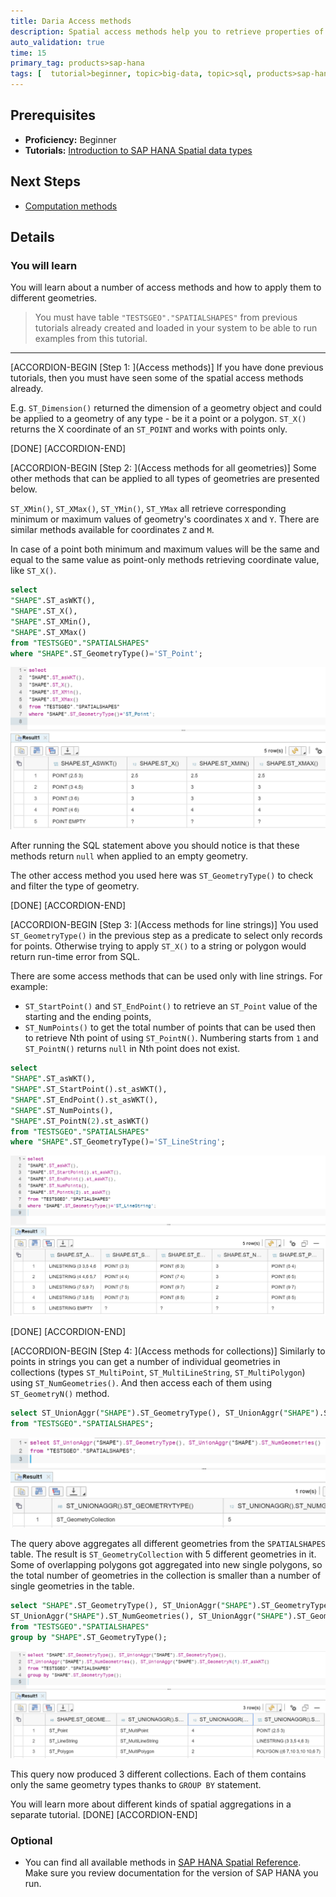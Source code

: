 ```yaml
---
title: Daria Access methods
description: Spatial access methods help you to retrieve properties of geometries
auto_validation: true
time: 15
primary_tag: products>sap-hana
tags: [  tutorial>beginner, topic>big-data, topic>sql, products>sap-hana, products>sap-hana\,-express-edition ]
---
```


## Prerequisites  
 - **Proficiency:** Beginner
 - **Tutorials:** [Introduction to SAP HANA Spatial data types](https://developers.sap.com/group.hana-aa-spatial-get-started.html)

## Next Steps
 - [Computation methods](https://developers.sap.com/tutorials/hana-spatial-methods-compute.html)

## Details
### You will learn  
You will learn about a number of access methods and how to apply them to different geometries.

>You must have table `"TESTSGEO"."SPATIALSHAPES"` from previous tutorials already created and loaded in your system to be able to run examples from this tutorial.

---

[ACCORDION-BEGIN [Step 1: ](Access methods)]
If you have done previous tutorials, then you must have seen some of the spatial access methods already.

E.g. `ST_Dimension()` returned the dimension of a geometry object and could be applied to a geometry of any type - be it a point or a polygon. `ST_X()` returns the X coordinate of an `ST_POINT` and works with points only.

[DONE]
[ACCORDION-END]

[ACCORDION-BEGIN [Step 2: ](Access methods for all geometries)]
Some other methods that can be applied to all types of geometries are presented below.

`ST_XMin()`, `ST_XMax()`, `ST_YMin()`, `ST_YMax` all retrieve corresponding minimum or maximum values of geometry's coordinates `X` and `Y`. There are similar methods available for coordinates `Z` and `M`.

In case of a point both minimum and maximum values will be the same and equal to the same value as point-only methods retrieving coordinate value, like `ST_X()`.

```sql
select
"SHAPE".ST_asWKT(),
"SHAPE".ST_X(),
"SHAPE".ST_XMin(),
"SHAPE".ST_XMax()
from "TESTSGEO"."SPATIALSHAPES"
where "SHAPE".ST_GeometryType()='ST_Point';
```

![access methods](access10.png)

After running the SQL statement above you should notice is that these methods return `null` when applied to an empty geometry.

The other access method you used here was `ST_GeometryType()` to check and filter the type of geometry.

[DONE]
[ACCORDION-END]

[ACCORDION-BEGIN [Step 3: ](Access methods for line strings)]
You used `ST_GeometryType()` in the previous step as a predicate to select only records for points. Otherwise trying to apply `ST_X()` to a string or polygon would return run-time error from SQL.

There are some access methods that can be used only with line strings. For example:

 - `ST_StartPoint()` and `ST_EndPoint()` to retrieve an `ST_Point` value of the starting and the ending points,
 - `ST_NumPoints()` to get the total number of points that can be used then to retrieve Nth point of using `ST_PointN()`. Numbering starts from `1` and `ST_PointN()` returns `null` in Nth point does not exist.

```sql
select
"SHAPE".ST_asWKT(),
"SHAPE".ST_StartPoint().st_asWKT(),
"SHAPE".ST_EndPoint().st_asWKT(),
"SHAPE".ST_NumPoints(),
"SHAPE".ST_PointN(2).st_asWKT()
from "TESTSGEO"."SPATIALSHAPES"
where "SHAPE".ST_GeometryType()='ST_LineString';
```

![Line strings](access20.png)

[DONE]
[ACCORDION-END]

[ACCORDION-BEGIN [Step 4: ](Access methods for collections)]
Similarly to points in strings you can get a number of individual geometries in collections (types `ST_MultiPoint`, `ST_MultiLineString`, `ST_MultiPolygon`) using `ST_NumGeometries()`. And then access each of them using `ST_GeometryN()` method.

```sql
select ST_UnionAggr("SHAPE").ST_GeometryType(), ST_UnionAggr("SHAPE").ST_NumGeometries()
from "TESTSGEO"."SPATIALSHAPES";
```

![Number of geometries](access30.png)

The query above aggregates all different geometries from the `SPATIALSHAPES` table. The result is `ST_GeometryCollection` with 5 different geometries in it. Some of overlapping polygons got aggregated into new single polygons, so the total number of geometries in the collection is smaller than a number of single geometries in the table.

```sql
select "SHAPE".ST_GeometryType(), ST_UnionAggr("SHAPE").ST_GeometryType(),
ST_UnionAggr("SHAPE").ST_NumGeometries(), ST_UnionAggr("SHAPE").ST_GeometryN(1).ST_asWKT()
from "TESTSGEO"."SPATIALSHAPES"
group by "SHAPE".ST_GeometryType();
```

![Geometry 1](access40.png)

This query now produced 3 different collections. Each of them contains only the same geometry types thanks to `GROUP BY` statement.

You will learn more about different kinds of spatial aggregations in a separate tutorial.
[DONE]
[ACCORDION-END]

### Optional
- You can find all available methods in [SAP HANA Spatial Reference](https://help.sap.com/viewer/cbbbfc20871e4559abfd45a78ad58c02/latest/en-US/7a13f280787c10148dc893063dfed1c4.html). Make sure you review documentation for the version of SAP HANA you run.
